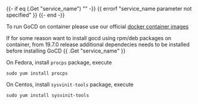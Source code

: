 {{- if eq (.Get "service_name") "" -}}
{{ errorf "service_name parameter not specified" }}
{{- end -}}

To run GoCD on container please use our official [docker container images](https://hub.docker.com/u/gocd)

If for some reason want to install gocd using rpm/deb packages on container, from 19.7.0 release additional dependecies needs to be installed before installing GoCD {{ .Get "service_name" }}

On Fedora, install `procps` package, execute

```shell
sudo yum install procps
```

On Centos, install `sysvinit-tools` package, execute

```shell
sudo yum install sysvinit-tools
```
